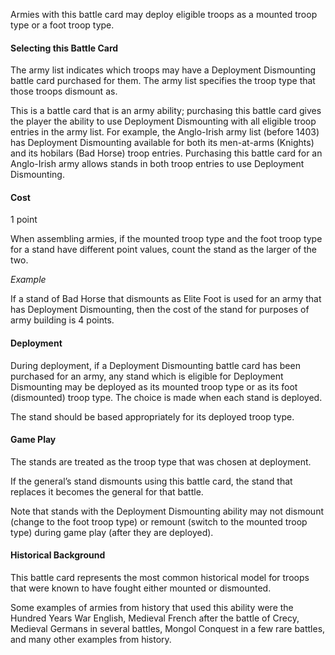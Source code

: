 Armies with this battle card may deploy eligible troops as a mounted troop type or a foot troop type.
#### Selecting this Battle Card
The army list indicates which troops may have a Deployment Dismounting battle card purchased for them. The army list specifies the troop type that those troops dismount as.

This is a battle card that is an army ability; purchasing this battle card gives the player the ability to use Deployment Dismounting with all eligible troop entries in the army list. For example, the Anglo-Irish army list (before 1403) has Deployment Dismounting available for both its men-at-arms (Knights) and its hobilars (Bad Horse) troop entries. Purchasing this battle card for an Anglo-Irish army allows stands in both troop entries to use Deployment Dismounting.
#### Cost
1 point

When assembling armies, if the mounted troop type and the foot troop type for a stand have different point values, count the stand as the larger of the two.

*Example*

If a stand of Bad Horse that dismounts as Elite Foot is used for an army that has Deployment Dismounting, then the cost of the stand for purposes of army building is 4 points.
#### Deployment
During deployment, if a Deployment Dismounting battle card has been purchased for an army, any stand which is eligible for Deployment Dismounting may be deployed as its mounted troop type or as its foot (dismounted) troop type. The choice is made when each stand is deployed.

The stand should be based appropriately for its deployed troop type.
#### Game Play
The stands are treated as the troop type that was chosen at deployment.

If the general’s stand dismounts using this battle card, the stand that replaces it becomes the general for that battle.

Note that stands with the Deployment Dismounting ability may not dismount (change to the foot troop type) or remount (switch to the mounted troop type) during game play (after they are deployed).
#### Historical Background
This battle card represents the most common historical model for troops that were known to have fought either mounted or dismounted. 

Some examples of armies from history that used this ability were the Hundred Years War English, Medieval French after the battle of Crecy, Medieval Germans in several battles, Mongol Conquest in a few rare battles, and many other examples from history.

